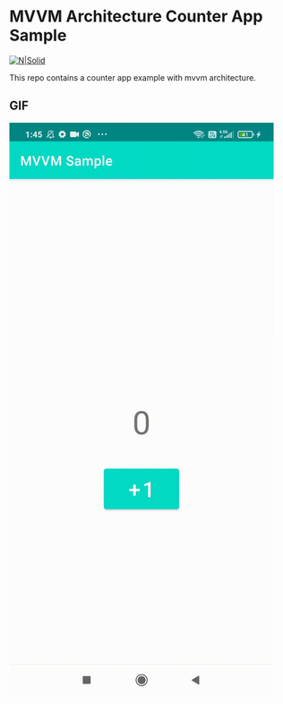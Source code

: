 # MVVM Architecture Counter App Sample

[![N|Solid](https://www.harunkor.com.tr/wp-content/uploads/mvvm.png)](https://nodesource.com/products/nsolid)

This repo contains a counter app example with mvvm architecture.

## GIF

![](mvvmGif.gif)